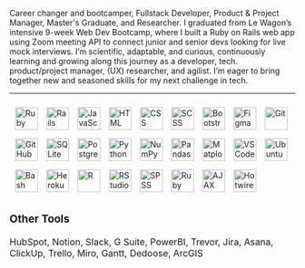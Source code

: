 Career changer and bootcamper, Fullstack Developer, Product & Project Manager, Master's Graduate, and Researcher. I graduated from Le Wagon’s intensive 9-week Web Dev Bootcamp, where I built a Ruby on Rails web app using Zoom meeting API to connect junior and senior devs looking for live mock interviews. I’m scientific, adaptable, and curious, continuously learning and growing along this journey as a developer, tech. product/project manager, (UX) researcher, and agilist. I’m eager to bring together new and seasoned skills for my next challenge in tech.

---

<style>
  .tech-stack {
    display: flex;
    flex-wrap: wrap;
    gap: 15px;
    align-items: center;
    padding: 10px;
  }

  .tech-stack img {
    width: 40px;
    height: auto;
  }

  .tools-section {
    margin-top: 20px;
    font-size: 16px;
  }
</style>

<div class="tech-stack">
  <img alt="Ruby" src="https://cdn.jsdelivr.net/gh/devicons/devicon@latest/icons/ruby/ruby-original.svg" />
  <img alt="Rails" src="https://cdn.jsdelivr.net/gh/devicons/devicon@latest/icons/rails/rails-plain-wordmark.svg" />
  <img alt="JavaScript" src="https://cdn.jsdelivr.net/gh/devicons/devicon/icons/javascript/javascript-plain.svg" />
  <img alt="HTML" src="https://cdn.jsdelivr.net/gh/devicons/devicon/icons/html5/html5-plain.svg" />
  <img alt="CSS" src="https://cdn.jsdelivr.net/gh/devicons/devicon/icons/css3/css3-plain.svg" />
  <img alt="SCSS" src="https://cdn.jsdelivr.net/gh/devicons/devicon/icons/sass/sass-original.svg" />
  <img alt="Bootstrap" src="https://cdn.jsdelivr.net/gh/devicons/devicon/icons/bootstrap/bootstrap-plain.svg" />
  <img alt="Figma" src="https://cdn.jsdelivr.net/gh/devicons/devicon@latest/icons/figma/figma-original.svg" />
  <img alt="Git" src="https://cdn.jsdelivr.net/gh/devicons/devicon/icons/git/git-original.svg" />
  <img alt="GitHub" src="https://cdn.jsdelivr.net/gh/devicons/devicon/icons/github/github-original.svg" />
  <img alt="SQLite" src="https://cdn.jsdelivr.net/gh/devicons/devicon@latest/icons/sqlite/sqlite-original-wordmark.svg" />
  <img alt="PostgreSQL" src="https://cdn.jsdelivr.net/gh/devicons/devicon@latest/icons/postgresql/postgresql-original.svg" />
  <img alt="Python" src="https://cdn.jsdelivr.net/gh/devicons/devicon/icons/python/python-plain.svg" />
  <img alt="NumPy" src="https://cdn.jsdelivr.net/gh/devicons/devicon@latest/icons/numpy/numpy-original.svg" />
  <img alt="Pandas" src="https://cdn.jsdelivr.net/gh/devicons/devicon@latest/icons/pandas/pandas-original.svg" />
  <img alt="Matplotlib" src="https://cdn.jsdelivr.net/gh/devicons/devicon@latest/icons/matplotlib/matplotlib-original.svg" />
  <img alt="VSCode" src="https://cdn.jsdelivr.net/gh/devicons/devicon@latest/icons/vscode/vscode-original.svg" />
  <img alt="Ubuntu" src="https://cdn.jsdelivr.net/gh/devicons/devicon@latest/icons/ubuntu/ubuntu-original.svg" />
  <img alt="Bash" src="https://cdn.jsdelivr.net/gh/devicons/devicon/icons/bash/bash-original.svg" />
  <img alt="Heroku" src="https://cdn.jsdelivr.net/gh/devicons/devicon@latest/icons/heroku/heroku-original.svg" />
  <img alt="R" src="https://cdn.jsdelivr.net/gh/devicons/devicon@latest/icons/r/r-plain.svg" />
  <img alt="RStudio" src="https://cdn.jsdelivr.net/gh/devicons/devicon@latest/icons/rstudio/rstudio-original.svg" />
  <img alt="SPSS" src="https://cdn.jsdelivr.net/gh/devicons/devicon@latest/icons/spss/spss-original.svg" />
  
  <img alt="Ruby Gems" src="https://upload.wikimedia.org/wikipedia/commons/3/38/RubyGems-logo.svg" />
  <img alt="AJAX" src="https://upload.wikimedia.org/wikipedia/commons/a/a1/AJAX_logo_by_gengns.svg" />
  <img alt="Hotwire" src="https://upload.wikimedia.org/wikipedia/commons/e/ef/Hotwire_logo.svg" />
</div>

<div class="tools-section">
  <h3>Other Tools</h3>
  <p>HubSpot, Notion, Slack, G Suite, PowerBI, Trevor, Jira, Asana, ClickUp, Trello, Miro, Gantt, Dedoose, ArcGIS</p>
</div>
